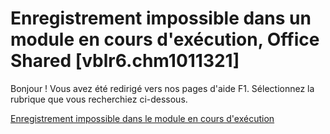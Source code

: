 
# Enregistrement impossible dans un module en cours d'exécution, Office Shared [vblr6.chm1011321]

Bonjour ! Vous avez été redirigé vers nos pages d'aide F1. Sélectionnez la rubrique que vous recherchiez ci-dessous.

[Enregistrement impossible dans le module en cours d'exécution](http://msdn.microsoft.com/library/deebf97c-e531-8635-6419-2e3dc4a20e66%28Office.15%29.aspx)
